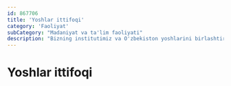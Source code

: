 ```yaml
---
id: 867706
title: 'Yoshlar ittifoqi'
category: 'Faoliyat'
subCategory: "Madaniyat va ta'lim faoliyati"
description: "Bizning institutimiz va O'zbekiston yoshlarini birlashtirgan nodavlat notijorat tashkiloti"
---
```


# Yoshlar ittifoqi

